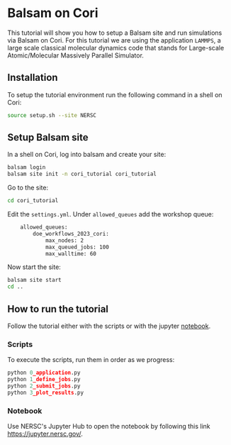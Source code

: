# Balsam on Cori

This tutorial will show you how to setup a Balsam site and run simulations via Balsam on Cori. For this tutorial we are using the application `LAMMPS`, a large scale classical molecular dynamics code that stands for Large-scale Atomic/Molecular Massively Parallel Simulator. 

## Installation

To setup the tutorial environment run the following command in a shell on Cori:
```bash
source setup.sh --site NERSC
```

## Setup Balsam site

In a shell on Cori, log into balsam and create your site:
```bash
balsam login
balsam site init -n cori_tutorial cori_tutorial
```

Go to the site:
```bash
cd cori_tutorial
```

Edit the `settings.yml`.  Under `allowed_queues` add the workshop queue:
```bash
    allowed_queues:
        doe_workflows_2023_cori:
            max_nodes: 2
            max_queued_jobs: 100
            max_walltime: 60
```

Now start the site:
```bash
balsam site start
cd ..
```

## How to run the tutorial

Follow the tutorial either with the scripts or with the jupyter [notebook](balsam_tutorial.ipynb).

### Scripts

To execute the scripts, run them in order as we progress:

```python 
python 0_application.py
python 1_define_jobs.py
python 2_submit_jobs.py
python 3_plot_results.py
```

### Notebook

Use NERSC's Jupyter Hub to open the notebook by following this link https://jupyter.nersc.gov/. 

